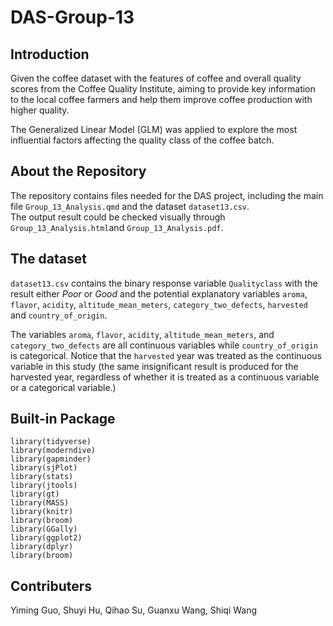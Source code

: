# DAS-Group-13
## Introduction 
Given the coffee dataset with the features of coffee and overall quality scores from the Coffee Quality Institute, aiming to provide key information to the local coffee farmers and help them improve coffee production with higher quality.
 
The Generalized Linear Model (GLM) was applied to explore the most influential factors affecting the quality class of the coffee batch.
## About the Repository
The repository contains files needed for the DAS project, including the main file `Group_13_Analysis.qmd` and the dataset `dataset13.csv`.  
The output result could be checked visually through `Group_13_Analysis.html`and `Group_13_Analysis.pdf`.
## The dataset
`dataset13.csv` contains the binary response variable `Qualityclass` with the result either *Poor* or *Good* and the potential explanatory variables `aroma`, `flavor`, `acidity`, `altitude_mean_meters`, `category_two_defects`, `harvested` and `country_of_origin`.

The variables `aroma`, `flavor`, `acidity`, `altitude_mean_meters`, and `category_two_defects` are all continuous variables while `country_of_origin` is categorical.
Notice that the `harvested` year was treated as the continuous variable in this study (the same insignificant result is produced for the harvested year, regardless of whether it is treated as a continuous variable or a categorical variable.) 
## Built-in Package
```
library(tidyverse)
library(moderndive)
library(gapminder)
library(sjPlot)
library(stats)
library(jtools)
library(gt)
library(MASS)
library(knitr)
library(broom)
library(GGally)
library(ggplot2)
library(dplyr)
library(broom)
```
## Contributers
Yiming Guo, Shuyi Hu, Qihao Su, Guanxu Wang, Shiqi Wang

